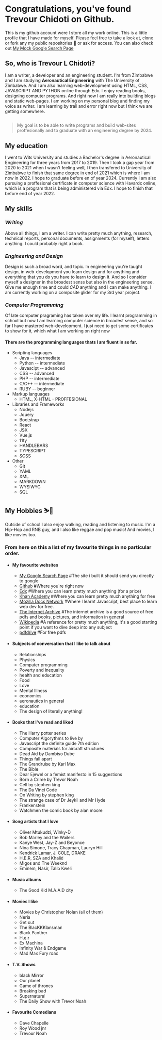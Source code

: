 # Congratulations, you've found Trevour Chidoti on Github. 

This is my github account were I store all my work online. This is a little profile that I have made for myself. 
Please feel free to take a look at, clone or fork any my public repositories 📁 or ask for access. You can also check out [My Mock Google Search Page](https://traelincoln.github.io/cs50-websites)

## So, who is Trevour L Chidoti? 
I am a writer, a developer and an engineering student. 
I'm from Zimbabwe and I am studying **Aeronautical Engineering** with The University of Zimbabwe.
And I am also learning web-development using HTML, CSS, JAVASCRIPT AND PYTHON online through Edx.
I enjoy reading books, designing computer programs.
And right now I am really into building blogs and static web-pages. 
I am working on my personal blog and finding my voice as writer.
I am learning by trail and error right now but I think we are getting somewhere.
##
<blockquote> My goal is to be able to write programs and build web-sites proffesionally and to graduate with an engineering degree by 2024. </blockquote>

## My education
I went to Wits University and studies a Bachelor's degree in Aeronautical Engineering for three years from 2017 to 2019. Then I took a gap year from 2020 to 2021 when I wasn't feeling well, I then transfered to University of Zimbabwe to finish that same degree in end of 2021 which is where I am now in 2022. I hope to graduate before en of year 2024. Currently I am also pursuing a proffesional certificate in computer science with Havardx online, which is a program that is being administered via Edx. I hope to finish that before end of year 2022.

## My skills
### *Writing* 
Above all things, I am a writer. I can write pretty much anything, research, technical reports, personal documents, assignments (for myself), letters anything. I could probably right a book.

### *Engineering and Design* 
Design is such a broad word, and topic. In engineering you're taught design, in web-development you learn design and for anything and everything that you do you have to learn to design it. And so I consider myself a designer in the broadest senss but also in the engineering sense. Give me enough time and could *CAD* anything and I can make anything. I am currently working on a composite glider for my 3rd year project.

### *Computer Programming* 
Of late computer pragraming has taken over my life. I learnt programming in school but now I am learning computer science in broadest sense, and so far I have mastered web-development. I just need to get some certificates to show for it, which what I am working on right now

#### There are the programming languages thats I am fluent in so far.
  
  - Scripting languages
    - Java -- intermediate
    - Python -- intermediate
    - Javascipt -- advanced
    - CSS -- advanced
    - PHP -- intermediate
    - C/C++ -- intermediate
    - RUBY -- beginner
  - Markup languages
    - HTML, X-HTML - PROFFESIONAL
  - Libraries and Frameworks
    - Nodejs
    - Jquery
    - Bootstrap 
    - React
    - JSX
    - Vue.js
    - 11ty
    - HANDLEBARS
    - TYPESCRIPT
    - SCSS
  - Other
    - Git
    - YAML
    - XML
    - MARKDOWN
    - WYSIWYG 
    - SQL
 
## My Hobbies ⛷️🎿
Outside of school I also enjoy walking, reading and listening to music. I'm a Hip-Hop and RNB guy, and I also like reggae and pop music! And movies, I like movies too. 

### From here on this a list of my favourite things in no particular order.

 - #### My favourite websites
    - [My Google Search Page](traelincoln.github.io/cs50-websites) #The site i built it should send you directly to google
    - [Github](https://github.com) #Where you're right now
    - [Edx](https://edx.org) #Where you can learn pretty much anything (for a price)
    - [Khan Academy](https://khanacademy.org) #Where you can learn pretty much anything for free
    - [Mozilla Docs Network](https://mdn.org) #Where I learnt Javascript, best place to learn web dev for free.
    - [The Internet Archive](https://archive.org) #The internet archive is a good source of free pdfs and books, pictures, and information in general
    - [Wikipedia](https://www.wikipedia.org) #A reference for pretty much anything, it's a good starting point if you want to dive deep into any subject
    - [pdfdrive](https://pdfdrive.com) #For free pdfs

- #### Subjects of conversation that I like to talk about 
    - Relationships
    - Physics 
    - Computer programming
    - Poverty and inequality
    - health and education
    - Food
    - Love
    - Mental Illness
    - economics
    - aeronautics in general
    - education
    - The design of literally anything! 
- #### Books that I've read and liked
    - The Harry potter series
    - Computer Algorythms to live by
    - Javascript the definite guide 7th edition
    - Composite materials for aircraft structures 
    - Dead Aid by Dambiso Dube
    - Things fall apart
    - The Grandruise by Karl Max
    - The Bible
    - Dear Ejewel or a femist manifesto in 15 suggestions
    - Born a Crime by Trevor Noah
    - Cell by stephen king
    - The Da Vinci Code
    - On Writing by stephen king
    - The strange case of Dr Jeykll and Mr Hyde
    - Frankenstein
    - Watchmen the comic book by alan moore
- #### Song artists that I love
    - Oliver Mtukudzi, Winky-D
    - Bob Marley and the Wailers
    - Kanye West, Jay-Z and Beyonce
    - Nina Simone, Tracy Chapman, Lauryn Hill
    - Kendrick Lamar, J. COLE, DRAKE
    - H.E.R, SZA and Khalid
    - Migos and The Weeknd
    - Eminem, Nasir, Talib Kweli
- #### Music albums
    - The Good Kid M.A.A.D city

- #### Movies I like
    - Movies by Christopher Nolan (all of them)
    - Neria
    - Get out
    - The BlacKKKlansman
    - Black Panther
    - H.e.r
    - Ex Machina
    - Infinity War & Endgame
    - Mad Max Fury road
- #### T.V. Shows
    - black Mirror
    - Our planet
    - Game of thrones
    - Breaking bad
    - Supernatural
    - The Daily Show with Trevor Noah
 - #### Favourite Comedians 
    - Dave Chapelle
    - Roy Wood jnr
    - Trevour Noah



